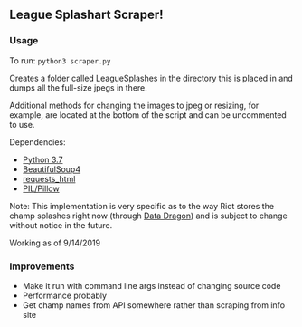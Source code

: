 ## League Splashart Scraper!


### Usage

To run: `python3 scraper.py`

Creates a folder called LeagueSplashes in the directory this is placed in and dumps
all the full-size jpegs in there.

Additional methods for changing the images to jpeg or resizing, for example, are located at
the bottom of the script and can be uncommented to use.

Dependencies: 
* [Python 3.7](https://www.python.org/downloads/release/python-374/)
* [BeautifulSoup4](https://pypi.org/project/beautifulsoup4/)
* [requests_html](https://html.python-requests.org/)
* [PIL/Pillow](https://pillow.readthedocs.io/en/5.3.x/)

Note: This implementation is very specific as to the way Riot stores the champ splashes right now (through [Data Dragon](https://developer.riotgames.com/static-data.html))
and is subject to change without notice in the future.  

Working as of 9/14/2019

### Improvements
* Make it run with command line args instead of changing source code
* Performance probably
* Get champ names from API somewhere rather than scraping from info site